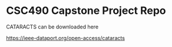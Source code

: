 # CSC490 Capstone Project Repo



CATARACTS can be downloaded here

https://ieee-dataport.org/open-access/cataracts
